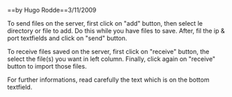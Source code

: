 ==by Hugo Rodde==3/11/2009

To send files on the server, first click on "add" button, then select le directory or file to add.
Do this while you have files to save.
After, fil the ip & port textfields and click on "send" button. 

To receive files saved on the server, first click on "receive" button, the select the file(s) you want in left column.
Finally, click again on "receive" button to import those files.

For further informations, read carefully the text which is on the bottom textfield.
